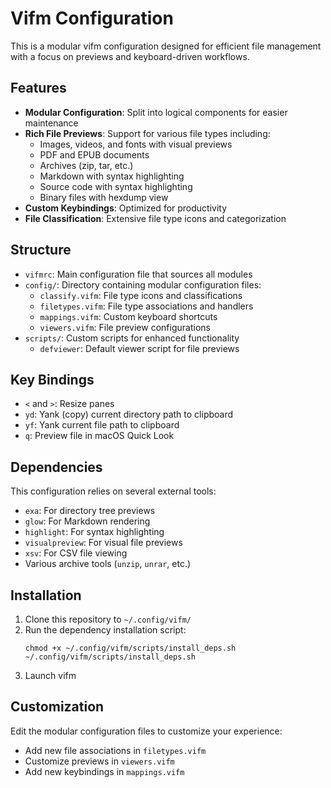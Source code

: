 # Vifm Configuration

This is a modular vifm configuration designed for efficient file management with a focus on previews and keyboard-driven workflows.

## Features

- **Modular Configuration**: Split into logical components for easier maintenance
- **Rich File Previews**: Support for various file types including:
  - Images, videos, and fonts with visual previews
  - PDF and EPUB documents
  - Archives (zip, tar, etc.)
  - Markdown with syntax highlighting
  - Source code with syntax highlighting
  - Binary files with hexdump view
- **Custom Keybindings**: Optimized for productivity
- **File Classification**: Extensive file type icons and categorization

## Structure

- `vifmrc`: Main configuration file that sources all modules
- `config/`: Directory containing modular configuration files:
  - `classify.vifm`: File type icons and classifications
  - `filetypes.vifm`: File type associations and handlers
  - `mappings.vifm`: Custom keyboard shortcuts
  - `viewers.vifm`: File preview configurations
- `scripts/`: Custom scripts for enhanced functionality
  - `defviewer`: Default viewer script for file previews

## Key Bindings

- `<` and `>`: Resize panes
- `yd`: Yank (copy) current directory path to clipboard
- `yf`: Yank current file path to clipboard
- `q`: Preview file in macOS Quick Look

## Dependencies

This configuration relies on several external tools:
- `exa`: For directory tree previews
- `glow`: For Markdown rendering
- `highlight`: For syntax highlighting
- `visualpreview`: For visual file previews
- `xsv`: For CSV file viewing
- Various archive tools (`unzip`, `unrar`, etc.)

## Installation

1. Clone this repository to `~/.config/vifm/`
2. Run the dependency installation script:
   ```
   chmod +x ~/.config/vifm/scripts/install_deps.sh
   ~/.config/vifm/scripts/install_deps.sh
   ```
3. Launch vifm

## Customization

Edit the modular configuration files to customize your experience:
- Add new file associations in `filetypes.vifm`
- Customize previews in `viewers.vifm`
- Add new keybindings in `mappings.vifm`
